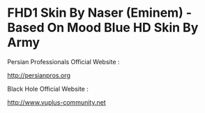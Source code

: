 FHD1 Skin By Naser (Eminem) - Based On Mood Blue HD Skin By Army
=========

Persian Professionals Official Website :

http://persianpros.org

Black Hole Official Website :

http://www.vuplus-community.net
